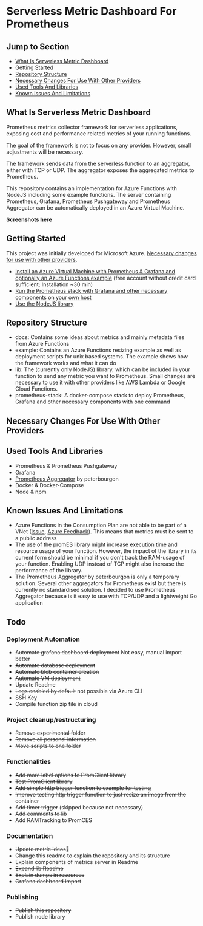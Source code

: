 # Serverless Metric Dashboard For Prometheus

## Jump to Section

- [What Is Serverless Metric Dashboard](#What-Is-Serverless-Metric-Dashboard)
- [Getting Started](#Getting-Started)
- [Repository Structure](#Repository-Structure)
- [Necessary Changes For Use With Other Providers](#Necessary-Changes-For-Use-With-Other-Providers)
- [Used Tools And Libraries](#Used-Tools-And-Libraries)
- [Known Issues And Limitations](#Known-Issues-And-Limitations)

## What Is Serverless Metric Dashboard

Prometheus metrics collector framework for serverless applications, exposing cost and performance related metrics of your running functions.

The goal of the framework is not to focus on any provider. However, small adjustments will be necessary.

The framework sends data from the serverless function to an aggregator, either with TCP or UDP. The aggregator exposes the aggregated metrics to Prometheus.

This repository contains an implementation for Azure Functions with NodeJS including some example functions. The server containing Prometheus, Grafana, Prometheus Pushgateway and Prometheus Aggregator can be automatically deployed in an Azure Virtual Machine.

**Screenshots here**

## Getting Started

This project was initially developed for Microsoft Azure. [Necessary changes for use with other providers](#Necessary-Changes-For-Use-With-Other-Providers).

- [Install an Azure Virtual Machine with Prometheus & Grafana and optionally an Azure Functions example](/example/azure/Readme.md) (free account without credit card sufficient; Installation ~30 min)
- [Run the Prometheus stack with Grafana and other necessary components on your own host](/prometheus-stack/Readme.md)
- [Use the NodeJS library](/lib/node-js/Readme.md)

## Repository Structure

- docs: Contains some ideas about metrics and mainly metadata files from Azure Functions
- example: Contains an Azure Functions resizing example as well as deployment scripts for unix based systems. The example shows how the framework works and what it can do
- lib: The (currently only NodeJS) library, which can be included in your function to send any metric you want to Prometheus. Small changes are necessary to use it with other providers like AWS Lambda or Google Cloud Functions.
- prometheus-stack: A docker-compose stack to deploy Prometheus, Grafana and other necessary components with one command

## Necessary Changes For Use With Other Providers

## Used Tools And Libraries
- Prometheus & Prometheus Pushgateway
- Grafana
- [Prometheus Aggregator](https://github.com/peterbourgon/prometheus-aggregator) by peterbourgon
- Docker & Docker-Compose
- Node & npm

## Known Issues And Limitations

- Azure Functions in the Consumption Plan are not able to be part of a VNet ([Issue](https://github.com/Azure/Azure-Functions/issues/840), [Azure Feedback](https://feedback.azure.com/forums/355860-azure-functions/suggestions/15616044-add-vnet-integration)). This means that metrics must be sent to a public address
- The use of the promES library might increase execution time and resource usage of your function. However, the impact of the library in its current form should be minimal if you don't track the RAM-usage of your function. Enabling UDP instead of TCP might also increase the performance of the library.
- The Prometheus Aggregator by peterbourgon is only a temporary solution. Several other aggregators for Prometheus exist but there is currently no standardised solution. I decided to use Prometheus Aggregator because is it easy to use with TCP/UDP and a lightweight Go application

## Todo
### Deployment Automation
- ~~Automate grafana dashboard deployment~~ Not easy, manual import better
- ~~Automate database deployment~~
- ~~Automate blob container creation~~
- ~~Automate VM deployment~~
- Update Readme
- ~~Logs enabled by default~~ not possible via Azure CLI
- ~~SSH Key~~
- Compile function zip file in cloud

### Project cleanup/restructuring
- ~~Remove experimental folder~~
- ~~Remove all personal information~~
- ~~Move scripts to one folder~~

### Functionalities
- ~~Add more label options to PromClient library~~
- ~~Test PromClient library~~
- ~~Add simple http trigger function to example for testing~~
- ~~Improve testing http trigger function to just resize an image from the container~~
- ~~Add timer trigger~~ (skipped because not necessary)
- ~~Add comments to lib~~
- Add RAMTracking to PromCES


### Documentation
- ~~Update metric ideas~~
- ~~Change this readme to explain the repository and its structure~~
- Explain components of metrics server in Readme
- ~~Expand lib Readme~~
- ~~Explain dumps in resources~~
- ~~Grafana dashboard import~~

### Publishing
- ~~Publish this repository~~
- Publish node library